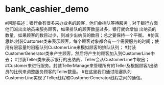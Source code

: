 # bank_cashier_demo
#问题描述：银行会有很多来办业务的顾客，他们会排队等待服务；对于银行方面他们派出出纳员来服务顾客，如果排队的顾客数量过多，银行就会增加 
出纳员的数量，如果顾客的数目过少，则减少出纳员的数目；总之要保持一个平衡。
#仿真思路:封装Customer类来表示顾客，每个顾客对象都会有一个需要服务的时间；使用有限容量的阻塞队列CustomerLine来模拟顾客的排队队列；
#封装CustomerGenerator类来产生顾客，然后将产生的顾客加入到CustomerLine中去；
#封装Teller类来表示银行的出纳员，Teller会从CustomerLine中取出； 
#Customer来进行服务。封装TellerManage来管理所有的Teller及根据顾客/出纳员的比例来调整服务顾客的Teller数量。
#在这里我们通过阻塞队列CustomerLine实现了Teller线程和CustomerGenerator线程之间的通信。
